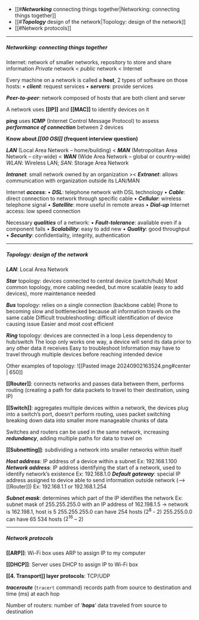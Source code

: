 - [[#***Networking*** connecting things together|Networking: connecting things together]]
- [[#***Topology*** design of the network|Topology: design of the network]]
- [[#Network protocols]]
___
##### ***Networking***: connecting things together

Internet: network of smaller networks, repository to store and share information
*Private* network < *public* network < Internet

Every machine on a network is called a **host**, 2 types of software on those hosts:
    • ***client***: request services
    • ***servers***: provide services

***Peer-to-peer***: network composed of hosts that are both client and server

A network uses **[[IP]]** and **[[MAC]]** to identify devices on it

**ping** uses **ICMP** (Internet Control Message Protocol) to assess ***performance of connection*** between 2 devices

**Know about *[[00 OSI]]* (frequent interview question)**

***LAN*** (Local Area Network – home/building) < ***MAN*** (Metropolitan Area Network – city-wide) < ***WAN*** (Wide Area Network – global or country-wide)
*WLAN*: Wireless LAN; *SAN*: Storage Area Network

***Intranet***: small network owned by an organization >< ***Extranet***: allows communication with organization outside its LAN/MAN

Internet ***access***:
    • ***DSL***: telephone network with DSL technology
    • ***Cable***: direct connection to network through specific cable
    • ***Cellular***: wireless telephone signal
    • ***Satellite***: more useful in remote areas
    • ***Dial-up*** Internet access: low speed connection

Necessary ***qualities*** of a network:
    • ***Fault-tolerance***: available even if a component fails
    • ***Scalability***: easy to add new
    • ***Quality***: good throughput
    • ***Security***: confidentiality, integrity, authentication
___
##### ***Topology***: design of the network

***LAN***: Local Area Network

***Star*** topology: devices connected to central device (switch/hub)
Most common topology, more cabling needed, but more scalable (easy to add devices), more maintenance needed

***Bus*** topology: relies on a single connection (backbone cable)
Prone to becoming slow and bottlenecked because all information travels on the same cable
Difficult troubleshooting: difficult identification of device causing issue
Easier and most cost efficient

***Ring*** topology: devices are connected in a loop
Less dependency to hub/switch
The loop only works one way, a device will send its data prior to any other data it receives
Easy to troubleshoot
Information may have to travel through multiple devices before reaching intended device

Other examples of topology:
![[Pasted image 20240902163524.png#center | 650]]

**[[Router]]**: connects networks and passes data between them, performs routing (creating a path for data packets to travel to their destination, using IP)

**[[Switch]]**: aggregates multiple devices within a network, the devices plug into a switch’s port, doesn’t perform routing, uses packet switching breaking down data into smaller more manageable chunks of data

Switches and routers can be used in the same network, increasing ***redundancy***, adding multiple paths for data to travel on

**[[Subnetting]]**: subdividing a network into smaller networks within itself

***Host address***: IP address of a device within a subnet
Ex: 192.168.1.100
***Network address***: IP address identifying the start of a network, used to identify network’s existence
Ex: 192.168.1.0
***Default gateway***: special IP address assigned to device able to send information outside network (--> [[Router]])
Ex: 192.168.1.1 or 192.168.1.254

***Subnet mask***: determines which part of the IP identifies the network
Ex: subnet mask of 255.255.255.0 with an IP address of 162.198.1.5 → network is 162.198.1, host is 5
255.255.255.0 can have 254 hosts ($2^8$ - 2)
255.255.0.0 can have 65 534 hosts ($2^{16}$ – 2)
___
##### Network protocols

**[[ARP]]**:
Wi-Fi box uses ARP to assign IP to my computer

**[[DHCP]]**:
Server uses DHCP to assign IP to Wi-Fi box

**[[4. Transport]] layer protocols**: TCP/UDP

***traceroute*** (`tracert` command) records path from source to destination and time (ms) at each hop

Number of routers: number of ‘***hops***’ data traveled from source to destination

